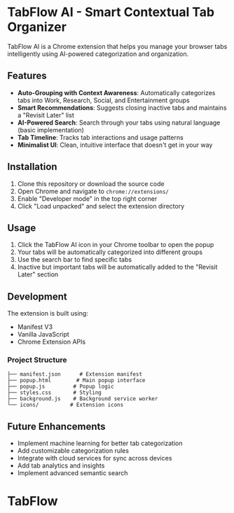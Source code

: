 # TabFlow AI - Smart Contextual Tab Organizer

TabFlow AI is a Chrome extension that helps you manage your browser tabs intelligently using AI-powered categorization and organization.

## Features

- **Auto-Grouping with Context Awareness**: Automatically categorizes tabs into Work, Research, Social, and Entertainment groups
- **Smart Recommendations**: Suggests closing inactive tabs and maintains a "Revisit Later" list
- **AI-Powered Search**: Search through your tabs using natural language (basic implementation)
- **Tab Timeline**: Tracks tab interactions and usage patterns
- **Minimalist UI**: Clean, intuitive interface that doesn't get in your way

## Installation

1. Clone this repository or download the source code
2. Open Chrome and navigate to `chrome://extensions/`
3. Enable "Developer mode" in the top right corner
4. Click "Load unpacked" and select the extension directory

## Usage

1. Click the TabFlow AI icon in your Chrome toolbar to open the popup
2. Your tabs will be automatically categorized into different groups
3. Use the search bar to find specific tabs
4. Inactive but important tabs will be automatically added to the "Revisit Later" section

## Development

The extension is built using:
- Manifest V3
- Vanilla JavaScript
- Chrome Extension APIs

### Project Structure

```
├── manifest.json      # Extension manifest
├── popup.html        # Main popup interface
├── popup.js         # Popup logic
├── styles.css       # Styling
├── background.js    # Background service worker
└── icons/          # Extension icons
```

## Future Enhancements

- Implement machine learning for better tab categorization
- Add customizable categorization rules
- Integrate with cloud services for sync across devices
- Add tab analytics and insights
- Implement advanced semantic search
# TabFlow
